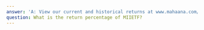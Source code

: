 ```yaml
---
answer: 'A: View our current and historical returns at www.mahaana.com/miietf#Performance.'
question: What is the return percentage of MIIETF?
---
```

